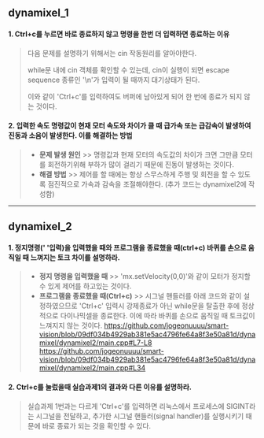 ## dynamixel_1
#### 1. Ctrl+c를 누르면 바로 종료하지 않고 명령을 한번 더 입력하면 종료하는 이유
> 다음 문제를 설명하기 위해서는 cin 작동원리를 알아야한다. 
> 
> while문 내에 cin 객체를 확인할 수 있는데, cin이 실행이 되면 escape sequence 종류인 '\n'가 입력이 될 때까지 대기상태가 된다.
> 
> 이와 같이 'Ctrl+c'를 입력하여도 버퍼에 남아있게 되어 한 번에 종료가 되지 않는 것이다.



#### 2. 입력한 속도 명령값이 현재 모터 속도와 차이가 클 때 급가속 또는 급감속이 발생하여 진동과 소음이 발생한다. 이를 해결하는 방법

> + **문제 발생 원인** >> 명령값과 현재 모터의 속도값의 차이가 크면 그만큼 모터를 회전하기위해 부하가 많이 걸리기 때문에 진동이 발생하는 것이다.
> + **해결 방법** >> 제어를 할 때에는 항상 스무스하게 주행 및 회전을 할 수 있도록 점진적으로 가속과 감속을 조절해야한다. (추가 코드는 dynamixel2에 작성함)


---

## dynamixel_2
#### 1. 정지명령(' '입력)을 입력했을 때와 프로그램을 종료했을 때(ctrl+c) 바퀴를 손으로 움직일 때 느껴지는 토크 차이를 설명하라.
> + **정지 명령을 입력했을 때** >> 'mx.setVelocity(0,0)'와 같이 모터가 정지할 수 있게 제어를 하고있는 것이다.
> + **프로그램을 종료했을 때(Ctrl+c)** >> 시그널 핸들러를 아래 코드와 같이 설정하였으므로 'Ctrl+c' 입력시 강제종료가 아닌 while문을 탈출한 후에 정상적으로 다이나믹셀을 종료한다. 
> 이에 따라 바퀴를 손으로 움직일 때 토크값이 느껴지지 않는 것이다.
> https://github.com/jogeonuuuu/smart-vision/blob/09df034b4929ab381e5ac4796fe64a8f3e50a81d/dynamixel/dynamixel2/main.cpp#L7-L8
> https://github.com/jogeonuuuu/smart-vision/blob/09df034b4929ab381e5ac4796fe64a8f3e50a81d/dynamixel/dynamixel2/main.cpp#L34

#### 2. Ctrl+c를 눌렀을때 실습과제1의 결과와 다른 이유를 설명하라.
> 실습과제 1번과는 다르게 'Ctrl+c'를 입력하면 리눅스에서 프로세스에 SIGINT라는 시그널을 전달하고, 추가한 시그널 핸들러(signal handler)를 실행시키기 때문에 바로 종료가 되는 것을 확인할 수 있다.
